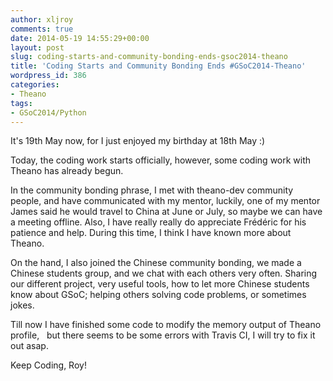 ```yaml
---
author: xljroy
comments: true
date: 2014-05-19 14:55:29+00:00
layout: post
slug: coding-starts-and-community-bonding-ends-gsoc2014-theano
title: 'Coding Starts and Community Bonding Ends #GSoC2014-Theano'
wordpress_id: 386
categories:
- Theano
tags:
- GSoC2014/Python
---
```


It's 19th May now, for I just enjoyed my birthday at 18th May :)

Today, the coding work starts officially, however, some coding work with Theano has already begun.

In the community bonding phrase, I met with theano-dev community people, and have communicated with my mentor, luckily, one of my mentor James said he would travel to China at June or July, so maybe we can have a meeting offline. Also, I have really really do appreciate Frédéric for his patience and help. During this time, I think I have known more about Theano.

On the hand, I also joined the Chinese community bonding, we made a Chinese students group, and we chat with each others very often. Sharing our different project, very useful tools, how to let more Chinese students know about GSoC; helping others solving code problems, or sometimes jokes.

Till now I have finished some code to modify the memory output of Theano profile,   but there seems to be some errors with Travis CI, I will try to fix it out asap.

Keep Coding, Roy!

